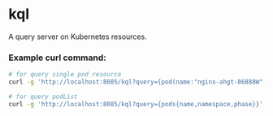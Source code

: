 # kql

A query server on Kubernetes resources.

### Example curl command:

```bash
# for query single pod resource
curl -g 'http://localhost:8085/kql?query={pod(name:"nginx-ahgt-86888W",namespace:"demo"){node,phase}}'

# for query podList
curl -g 'http://localhost:8085/kql?query={pods{name,namespace,phase}}'
```
